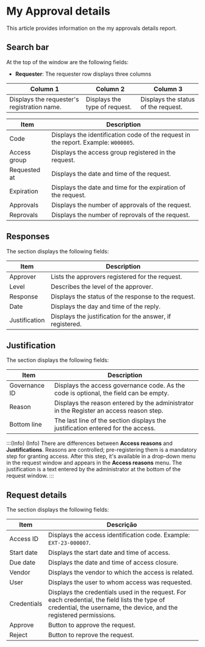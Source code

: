 # My Approval details

This article provides information on the my approvals details report.

## Search bar

At the top of the window are the following fields:

- **Requester**: The requester row displays three columns

| Column 1 | Column 2 | Column 3 |
| --- | --- | --- |
| Displays the requester's registration name. | Displays the type of request. | Displays the status of the request. |

| Item | Description |
| --- | --- |
| Code | Displays the identification code of the request in the report. Example: `W000005`. |
| Access group | Displays the access group registered in the request. |
| Requested at | Displays the date and time of the request. |
| Expiration | Displays the date and time for the expiration of the request. |
| Approvals | Displays the number of approvals of the request. |
| Reprovals | Displays the number of reprovals of the request. |

## Responses

The section displays the following fields:

| Item | Description |
| --- | --- |
| Approver | Lists the approvers registered for the request. |
| Level | Describes the level of the approver. |
| Response | Displays the status of the response to the request. |
| Date | Displays the day and time of the reply. |
| Justification | Displays the justification for the answer, if registered. |

## Justification

The section displays the following fields:

| Item | Description |
| --- | --- |
| Governance ID | Displays the access governance code. As the code is optional, the field can be empty. |
| Reason | Displays the reason entered by the administrator in the Register an access reason step. |
| Bottom line | The last line of the section displays the justification entered for the access. |

:::(Info) (Info)
There are differences between **Access reasons** and **Justifications**. Reasons are controlled; pre-registering them is a mandatory step for granting access. After this step, it's available in a drop-down menu in the request window and appears in the **Access reasons** menu. The justification is a text entered by the administrator at the bottom of the request window.
:::

## Request details

The section displays the following fields:

| Item | Descrição |
| --- | --- |
| Access ID | Displays the access identification code. Example: `EXT-23-000007`. |
| Start date | Displays the start date and time of access. |
| Due date | Displays the date and time of access closure. |
| Vendor | Displays the vendor to which the access is related. |
| User | Displays the user to whom access was requested. |
| Credentials | Displays the credentials used in the request. For each credential, the field lists the type of credential, the username, the device, and the registered permissions. |
| Approve | Button to approve the request. |
| Reject | Button to reprove the request. |